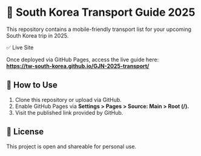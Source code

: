 # 🧳 South Korea Transport Guide 2025

This repository contains a mobile-friendly transport list for your upcoming South Korea trip in 2025.


✅ Live Site

Once deployed via GitHub Pages, access the live guide here:  
**https://tw-south-korea.github.io/GJN-2025-transport/**



## 🔧 How to Use

1. Clone this repository or upload via GitHub.
2. Enable GitHub Pages via **Settings > Pages > Source: Main > Root (/).**
3. Visit the published link provided by GitHub.

## 📄 License

This project is open and shareable for personal use.

